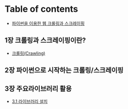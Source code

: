 # Table of contents

* [파이썬을 이용한 웹 크롤링과 스크레이핑](README.md)

## 1장 크롤링과 스크레이핑이란? <a id="chapter1"></a>

* [크롤링\(Crawling\)](chapter1/crawling.md)

## 2장 파이썬으로 시작하는 크롤링/스크레이핑 <a id="chapter2"></a>

## 3장 주요라이브러리 활용 <a id="chapter3"></a>

* [3.1 라이브러리 설치](chapter3/sub3_1.md)

